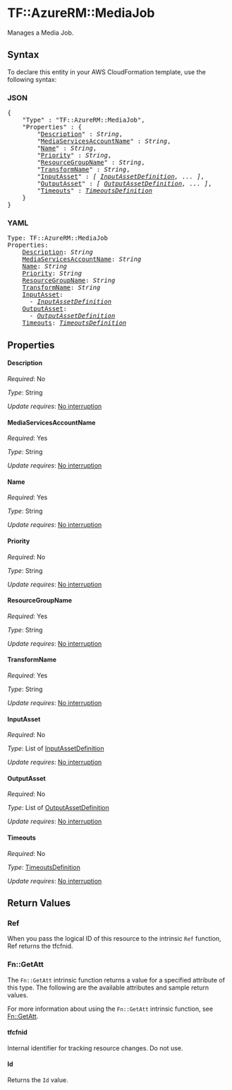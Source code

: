 # TF::AzureRM::MediaJob

Manages a Media Job.

## Syntax

To declare this entity in your AWS CloudFormation template, use the following syntax:

### JSON

<pre>
{
    "Type" : "TF::AzureRM::MediaJob",
    "Properties" : {
        "<a href="#description" title="Description">Description</a>" : <i>String</i>,
        "<a href="#mediaservicesaccountname" title="MediaServicesAccountName">MediaServicesAccountName</a>" : <i>String</i>,
        "<a href="#name" title="Name">Name</a>" : <i>String</i>,
        "<a href="#priority" title="Priority">Priority</a>" : <i>String</i>,
        "<a href="#resourcegroupname" title="ResourceGroupName">ResourceGroupName</a>" : <i>String</i>,
        "<a href="#transformname" title="TransformName">TransformName</a>" : <i>String</i>,
        "<a href="#inputasset" title="InputAsset">InputAsset</a>" : <i>[ <a href="inputassetdefinition.md">InputAssetDefinition</a>, ... ]</i>,
        "<a href="#outputasset" title="OutputAsset">OutputAsset</a>" : <i>[ <a href="outputassetdefinition.md">OutputAssetDefinition</a>, ... ]</i>,
        "<a href="#timeouts" title="Timeouts">Timeouts</a>" : <i><a href="timeoutsdefinition.md">TimeoutsDefinition</a></i>
    }
}
</pre>

### YAML

<pre>
Type: TF::AzureRM::MediaJob
Properties:
    <a href="#description" title="Description">Description</a>: <i>String</i>
    <a href="#mediaservicesaccountname" title="MediaServicesAccountName">MediaServicesAccountName</a>: <i>String</i>
    <a href="#name" title="Name">Name</a>: <i>String</i>
    <a href="#priority" title="Priority">Priority</a>: <i>String</i>
    <a href="#resourcegroupname" title="ResourceGroupName">ResourceGroupName</a>: <i>String</i>
    <a href="#transformname" title="TransformName">TransformName</a>: <i>String</i>
    <a href="#inputasset" title="InputAsset">InputAsset</a>: <i>
      - <a href="inputassetdefinition.md">InputAssetDefinition</a></i>
    <a href="#outputasset" title="OutputAsset">OutputAsset</a>: <i>
      - <a href="outputassetdefinition.md">OutputAssetDefinition</a></i>
    <a href="#timeouts" title="Timeouts">Timeouts</a>: <i><a href="timeoutsdefinition.md">TimeoutsDefinition</a></i>
</pre>

## Properties

#### Description

_Required_: No

_Type_: String

_Update requires_: [No interruption](https://docs.aws.amazon.com/AWSCloudFormation/latest/UserGuide/using-cfn-updating-stacks-update-behaviors.html#update-no-interrupt)

#### MediaServicesAccountName

_Required_: Yes

_Type_: String

_Update requires_: [No interruption](https://docs.aws.amazon.com/AWSCloudFormation/latest/UserGuide/using-cfn-updating-stacks-update-behaviors.html#update-no-interrupt)

#### Name

_Required_: Yes

_Type_: String

_Update requires_: [No interruption](https://docs.aws.amazon.com/AWSCloudFormation/latest/UserGuide/using-cfn-updating-stacks-update-behaviors.html#update-no-interrupt)

#### Priority

_Required_: No

_Type_: String

_Update requires_: [No interruption](https://docs.aws.amazon.com/AWSCloudFormation/latest/UserGuide/using-cfn-updating-stacks-update-behaviors.html#update-no-interrupt)

#### ResourceGroupName

_Required_: Yes

_Type_: String

_Update requires_: [No interruption](https://docs.aws.amazon.com/AWSCloudFormation/latest/UserGuide/using-cfn-updating-stacks-update-behaviors.html#update-no-interrupt)

#### TransformName

_Required_: Yes

_Type_: String

_Update requires_: [No interruption](https://docs.aws.amazon.com/AWSCloudFormation/latest/UserGuide/using-cfn-updating-stacks-update-behaviors.html#update-no-interrupt)

#### InputAsset

_Required_: No

_Type_: List of <a href="inputassetdefinition.md">InputAssetDefinition</a>

_Update requires_: [No interruption](https://docs.aws.amazon.com/AWSCloudFormation/latest/UserGuide/using-cfn-updating-stacks-update-behaviors.html#update-no-interrupt)

#### OutputAsset

_Required_: No

_Type_: List of <a href="outputassetdefinition.md">OutputAssetDefinition</a>

_Update requires_: [No interruption](https://docs.aws.amazon.com/AWSCloudFormation/latest/UserGuide/using-cfn-updating-stacks-update-behaviors.html#update-no-interrupt)

#### Timeouts

_Required_: No

_Type_: <a href="timeoutsdefinition.md">TimeoutsDefinition</a>

_Update requires_: [No interruption](https://docs.aws.amazon.com/AWSCloudFormation/latest/UserGuide/using-cfn-updating-stacks-update-behaviors.html#update-no-interrupt)

## Return Values

### Ref

When you pass the logical ID of this resource to the intrinsic `Ref` function, Ref returns the tfcfnid.

### Fn::GetAtt

The `Fn::GetAtt` intrinsic function returns a value for a specified attribute of this type. The following are the available attributes and sample return values.

For more information about using the `Fn::GetAtt` intrinsic function, see [Fn::GetAtt](https://docs.aws.amazon.com/AWSCloudFormation/latest/UserGuide/intrinsic-function-reference-getatt.html).

#### tfcfnid

Internal identifier for tracking resource changes. Do not use.

#### Id

Returns the <code>Id</code> value.

